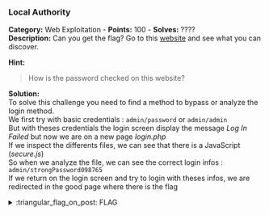 ### Local Authority
**Category:** Web Exploitation - **Points:** 100 - **Solves:** ????  
**Description:** Can you get the flag? Go to this [website](http://saturn.picoctf.net:54554/) and see what you can discover.  

**Hint:**
> How is the password checked on this website?  

**Solution:**  
To solve this challenge you need to find a method to bypass or analyze the login method.  
We first try with basic credentials : `admin/password` or `admin/admin`  
But with theses credentials the login screen display the message *Log In Failed* but now we are on a new page *login.php*  
If we inspect the differents files, we can see that there is a JavaScript (*secure.js*)  
So when we analyze the file, we can see the correct login infos : `admin/strongPassword098765`  
If we return on the login screen and try to login with theses infos, we are redirected in the good page where there is the flag  


<details>
  <summary>:triangular_flag_on_post: FLAG</summary>

  ```
  picoCTF{j5_15_7r4n5p4r3n7_05df90c8}
  ```
</details>

